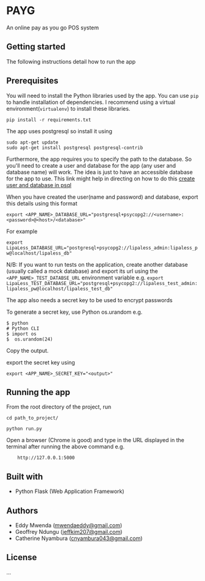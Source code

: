 # PAYG

An online pay as you go POS system

## Getting started
The following instructions detail how to run the app

## Prerequisites
You will need to install the Python libraries used by the app.
You can use `pip` to handle installation of dependencies.
I recommend using a virtual environment(`virtualenv`) to install
these libraries.
```
pip install -r requirements.txt
```

The app uses postgresql so install it using

```
sudo apt-get update
sudo apt-get install postgresql postgresql-contrib
```

Furthermore, the app requires you to specify the path to the database. So you'll need to create a user and 
database for the app (any user and database name)
will work. The idea is just to have an accessible database for the app to use.
This link might help in directing on how to do this
[create user and database in psql](https://medium.com/coding-blocks/creating-user-database-and-adding-access-on-postgresql-8bfcd2f4a91e)

When you have created the user(name and password) and database, export
this details using this format

`export <APP_NAME>_DATABASE_URL="postgresql+psycopg2://<username>:<password>@<host>/<database>"`

For example

`export LipaLess_DATABASE_URL="postgresql+psycopg2://lipaless_admin:lipaless_pw@localhost/lipaless_db"`

N/B: If you want to run tests on the application, create another database (usually called a mock database)
and export its url using the `<APP_NAME>_TEST_DATABSE_URL` environment variable e.g.
`export LipaLess_TEST_DATABASE_URL="postgresql+psycopg2://lipaless_test_admin:lipaless_pw@localhost/lipaless_test_db"`


The app also needs a secret key to be used to encrypt passwords

To generate a secret key, use Python os.urandom e.g.

```
$ python
# Python CLI
$ import os
$  os.urandom(24)
``` 

Copy the output.

export the secret key using

`export <APP_NAME>_SECRET_KEY="<output>"`

## Running the app

From the root directory of the project, run
```
cd path_to_project/

python run.py
```

Open a browser (Chrome is good) and type in the URL
displayed in the terminal after running the above command
e.g.
```
    http://127.0.0.1:5000
```

## Built with
- Python Flask (Web Application Framework)

## Authors
- Eddy Mwenda (mwendaeddy@gmail.com)
- Geoffrey Ndungu (jeffkim207@gmail.com)
- Catherine Nyambura (cnyambura043@gmail.com)

## License
...

